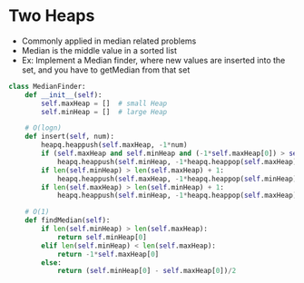 # Two Heaps

- Commonly applied in median related problems
- Median is the middle value in a sorted list
- Ex: Implement a Median finder, where new values are inserted into the set, and you have to getMedian from that set

```python
class MedianFinder:
    def __init__(self):
        self.maxHeap = []  # small Heap
        self.minHeap = []  # large Heap 

    # O(logn)
    def insert(self, num):
        heapq.heappush(self.maxHeap, -1*num)
        if (self.maxHeap and self.minHeap and (-1*self.maxHeap[0]) > self.minHeap[0]):
            heapq.heappush(self.minHeap, -1*heapq.heappop(self.maxHeap))
        if len(self.minHeap) > len(self.maxHeap) + 1:
            heapq.heappush(self.maxHeap, -1*heapq.heappop(self.minHeap))
        if len(self.maxHeap) > len(self.minHeap) + 1:
            heapq.heappush(self.minHeap, -1*heapq.heappop(self.maxHeap))

    # O(1)
    def findMedian(self):
        if len(self.minHeap) > len(self.maxHeap):
            return self.minHeap[0]
        elif len(self.minHeap) < len(self.maxHeap):
            return -1*self.maxHeap[0]
        else:
            return (self.minHeap[0] - self.maxHeap[0])/2

```